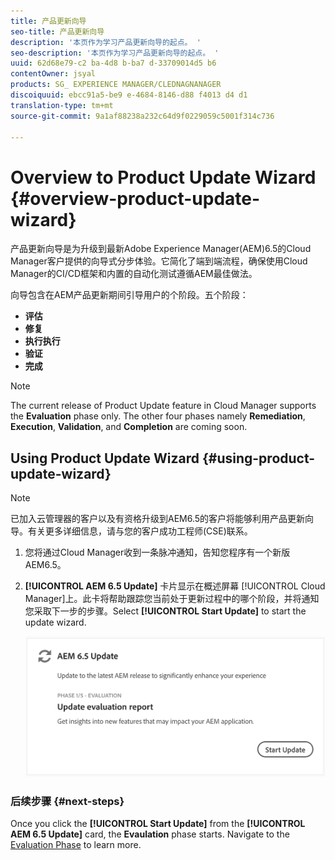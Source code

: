 ```yaml
---
title: 产品更新向导
seo-title: 产品更新向导
description: '本页作为学习产品更新向导的起点。 '
seo-description: '本页作为学习产品更新向导的起点。 '
uuid: 62d68e79-c2 ba-4d8 b-ba7 d-33709014d5 b6
contentOwner: jsyal
products: SG_ EXPERIENCE MANAGER/CLEDNAGNANAGER
discoiquuid: ebcc91a5-be9 e-4684-8146-d88 f4013 d4 d1
translation-type: tm+mt
source-git-commit: 9a1af88238a232c64d9f0229059c5001f314c736

---
```



# Overview to Product Update Wizard {#overview-product-update-wizard}

产品更新向导是为升级到最新Adobe Experience Manager(AEM)6.5的Cloud Manager客户提供的向导式分步体验。它简化了端到端流程，确保使用Cloud Manager的CI/CD框架和内置的自动化测试遵循AEM最佳做法。

向导包含在AEM产品更新期间引导用户的个阶段。五个阶段：

* **评估**
* **修复**
* **执行执行**
* **验证**
* **完成**

>[!NOTE]
>The current release of Product Update feature in Cloud Manager supports the **Evaluation** phase only. The other four phases namely **Remediation**, **Execution**, **Validation**, and **Completion** are coming soon.


## Using Product Update Wizard {#using-product-update-wizard}

>[!NOTE]
>已加入云管理器的客户以及有资格升级到AEM6.5的客户将能够利用产品更新向导。有关更多详细信息，请与您的客户成功工程师(CSE)联系。

1. 您将通过Cloud Manager收到一条脉冲通知，告知您程序有一个新版AEM6.5。

1. **[!UICONTROL AEM 6.5 Update]** 卡片显示在概述屏幕 [!UICONTROL Cloud Manager]上。此卡将帮助跟踪您当前处于更新过程中的哪个阶段，并将通知您采取下一步的步骤。Select **[!UICONTROL Start Update]** to start the update wizard.

   ![](assets/Start-Update.png)

### 后续步骤 {#next-steps}

Once you click the **[!UICONTROL Start Update]** from the **[!UICONTROL AEM 6.5 Update]** card, the **Evaulation** phase starts.
Navigate to the [Evaluation Phase](evaluation.md) to learn more.
